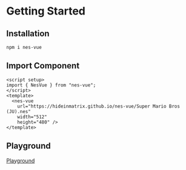 # Getting Started

## Installation

```shell
npm i nes-vue
```

## Import Component

```vue
<script setup>
import { NesVue } from "nes-vue";
</script>
<template>
  <nes-vue
    url="https://hideinmatrix.github.io/nes-vue/Super Mario Bros (JU).nes"
    width="512"
    height="480" />
</template>
```

<script setup>
import { NesVue } from '../nes-vue.es'
</script>

<nes-vue
  url="https://hideinmatrix.github.io/nes-vue/Super Mario Bros (JU).nes"
  width="512"
  height="480"
/>

## Playground

[Playground](https://hideinmatrix.github.io/nes-vue)
